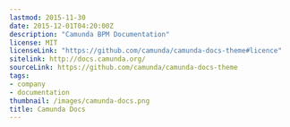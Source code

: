 ```yaml
---
lastmod: 2015-11-30
date: 2015-12-01T04:20:00Z
description: "Camunda BPM Documentation"
license: MIT
licenseLink: "https://github.com/camunda/camunda-docs-theme#licence"
sitelink: http://docs.camunda.org/
sourceLink: https://github.com/camunda/camunda-docs-theme
tags:
- company
- documentation
thumbnail: /images/camunda-docs.png
title: Camunda Docs
---
```


